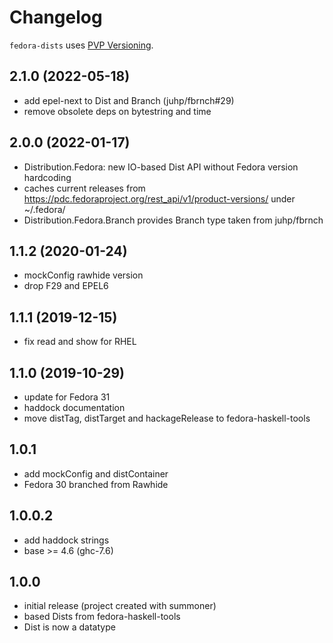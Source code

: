 # Changelog

`fedora-dists` uses [PVP Versioning](https://pvp.haskell.org).

## 2.1.0 (2022-05-18)
- add epel-next to Dist and Branch (juhp/fbrnch#29)
- remove obsolete deps on bytestring and time

## 2.0.0 (2022-01-17)
- Distribution.Fedora: new IO-based Dist API
  without Fedora version hardcoding
- caches current releases from
  https://pdc.fedoraproject.org/rest_api/v1/product-versions/
  under ~/.fedora/
- Distribution.Fedora.Branch provides Branch type taken from juhp/fbrnch

## 1.1.2 (2020-01-24)
- mockConfig rawhide version
- drop F29 and EPEL6

## 1.1.1 (2019-12-15)
- fix read and show for RHEL

## 1.1.0 (2019-10-29)
- update for Fedora 31
- haddock documentation
- move distTag, distTarget and hackageRelease to fedora-haskell-tools

## 1.0.1
- add mockConfig and distContainer
- Fedora 30 branched from Rawhide

## 1.0.0.2
- add haddock strings
- base >= 4.6 (ghc-7.6)

## 1.0.0
- initial release (project created with summoner)
- based Dists from fedora-haskell-tools
- Dist is now a datatype

